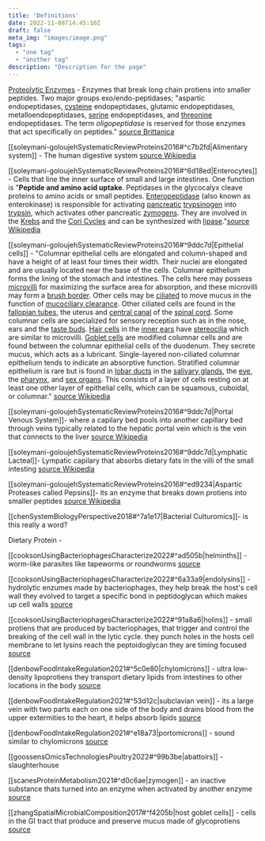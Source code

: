 ```yaml
---
title: 'Definitions'
date: 2022-11-08T14:45:10Z
draft: false
meta_img: "images/image.png"
tags:
  - "one tag"
  - "another tag"
description: "Description for the page"
---
```


[Proteolytic Enzymes](/citations/soleymani-goloujehSystematicReviewProteins2016#^57cee2) - Enzymes that break long chain protiens into smaller peptides. Two major groups exo/endo-peptidases; "aspartic endopeptidases, [cysteine](https://www.britannica.com/science/cysteine) endopeptidases, glutamic endopeptidases, metalloendopeptidases, [serine](https://www.britannica.com/science/serine) endopeptidases, and [threonine](https://www.britannica.com/science/threonine) endopeptidases. The term _oligopeptidase_ is reserved for those enzymes that act specifically on peptides." [source Brittanica](https://www.britannica.com/science/proteolytic-enzyme)

[[soleymani-goloujehSystematicReviewProteins2016#^c7b2fd|Alimentary system]] - The human digestive system [source Wikipedia](https://en.wikipedia.org/wiki/Human_digestive_system)

[[soleymani-goloujehSystematicReviewProteins2016#^6d18ed|Enterocytes]] - Cells that line the inner surface of small and large intestines. One function is "**Peptide and amino acid uptake**. Peptidases in the glycocalyx cleave proteins to amino acids or small peptides. [Enteropeptidase](https://en.wikipedia.org/wiki/Enteropeptidase "Enteropeptidase") (also known as enterokinase) is responsible for activating [pancreatic](https://en.wikipedia.org/wiki/Pancreatic "Pancreatic") [trypsinogen](https://en.wikipedia.org/wiki/Trypsinogen "Trypsinogen") into [trypsin](https://en.wikipedia.org/wiki/Trypsin "Trypsin"), which activates other pancreatic [zymogens](https://en.wikipedia.org/wiki/Zymogens "Zymogens"). They are involved in the [Krebs](https://en.wikipedia.org/wiki/Krebs_cycle "Krebs cycle") and the [Cori Cycles](https://en.wikipedia.org/wiki/Cori_Cycle "Cori Cycle") and can be synthesized with [lipase](https://en.wikipedia.org/wiki/Lipase "Lipase")."[source Wikipedia](https://en.wikipedia.org/wiki/Enterocyte)

[[soleymani-goloujehSystematicReviewProteins2016#^9ddc7d|Epithelial cells]] - "Columnar epithelial cells are elongated and column-shaped and have a height of at least four times their width. Their nuclei are elongated and are usually located near the base of the cells. Columnar epithelium forms the lining of the stomach and intestines. The cells here may possess [microvilli](https://en.wikipedia.org/wiki/Microvilli "Microvilli") for maximizing the surface area for absorption, and these microvilli may form a [brush border](https://en.wikipedia.org/wiki/Brush_border "Brush border"). Other cells may be [ciliated](https://en.wikipedia.org/wiki/Cilia "Cilia") to move mucus in the function of [mucociliary clearance](https://en.wikipedia.org/wiki/Mucociliary_clearance "Mucociliary clearance"). Other ciliated cells are found in the [fallopian tubes](https://en.wikipedia.org/wiki/Fallopian_tubes "Fallopian tubes"), the uterus and [central canal](https://en.wikipedia.org/wiki/Central_canal "Central canal") of the [spinal cord](https://en.wikipedia.org/wiki/Spinal_cord "Spinal cord"). Some columnar cells are specialized for sensory reception such as in the nose, ears and the [taste buds](https://en.wikipedia.org/wiki/Taste_bud "Taste bud"). [Hair cells](https://en.wikipedia.org/wiki/Hair_cell "Hair cell") in the [inner ears](https://en.wikipedia.org/wiki/Inner_ear "Inner ear") have [stereocilia](https://en.wikipedia.org/wiki/Stereocilia_(inner_ear) "Stereocilia (inner ear)") which are similar to microvilli. [Goblet cells](https://en.wikipedia.org/wiki/Goblet_cell "Goblet cell") are modified columnar cells and are found between the columnar epithelial cells of the duodenum. They secrete mucus, which acts as a lubricant. Single-layered non-ciliated columnar epithelium tends to indicate an absorptive function. Stratified columnar epithelium is rare but is found in [lobar ducts](https://en.wikipedia.org/wiki/Duct_(anatomy)#Duct_system "Duct (anatomy)") in the [salivary glands](https://en.wikipedia.org/wiki/Salivary_glands "Salivary glands"), the [eye](https://en.wikipedia.org/wiki/Eye "Eye"), the [pharynx](https://en.wikipedia.org/wiki/Pharynx "Pharynx"), and [sex organs](https://en.wikipedia.org/wiki/Sex_organs "Sex organs"). This consists of a layer of cells resting on at least one other layer of epithelial cells, which can be squamous, cuboidal, or columnar." [source Wikipedia](https://en.wikipedia.org/wiki/Epithelium)

[[soleymani-goloujehSystematicReviewProteins2016#^9ddc7d|Portal Venous System]]- where a capilary bed pools into another capillary bed through veins typically related to the hepatic portal vein which is the vein that connects to the liver [source Wikipedia](https://en.wikipedia.org/wiki/Portal_venous_system)

[[soleymani-goloujehSystematicReviewProteins2016#^9ddc7d|Lymphatic Lacteal]]- Lympatic capilary that absorbs dietary fats in the villi of the small intesting [source Wikipedia](https://en.wikipedia.org/wiki/Lacteal)

[[soleymani-goloujehSystematicReviewProteins2016#^ed9234|Aspartic Proteases called Pepsins]]- its an enzyme that breaks down protiens into smaller peptides [source Wikipedia](https://en.wikipedia.org/wiki/Pepsin)

[[chenSystemBiologyPerspective2018#^7a1e17|Bacterial Culturomics]]- is this really a word?

Dietary Protein - 

[[cooksonUsingBacteriophagesCharacterize2022#^ad505b|helminths]] - worm-like parasites like tapeworms or roundworms [source](https://www.ncbi.nlm.nih.gov/books/NBK8282/)

[[cooksonUsingBacteriophagesCharacterize2022#^6a33a9|endolysins]] - hydrolytic enzumes made by bacteriophages, they help break the host's cell wall they evolved to target a specific bond in peptidoglycan which makes up cell walls [source](https://en.wikipedia.org/wiki/Lysin)

[[cooksonUsingBacteriophagesCharacterize2022#^91a8a6|holins]] - small protiens that are produced by bacteriophages, that trigger and control the breaking of the cell wall in the lytic cycle. they punch holes in the hosts cell membrane to let lysins reach the peptoidoglycan they are timing focused [source](https://en.wikipedia.org/wiki/Holin)

[[denbowFoodIntakeRegulation2021#^5c0e80|chylomicrons]] - ultra low-density lipoprotiens they transport dietary lipids from intestines to other locations in the body [source](https://en.wikipedia.org/wiki/Chylomicron)

[[denbowFoodIntakeRegulation2021#^53d12c|subclavian vein]] - its a large vein with two parts each on one side of the body and drains blood from the upper extermities to the heart, it helps absorb lipids [source](https://en.wikipedia.org/wiki/Subclavian_vein)

[[denbowFoodIntakeRegulation2021#^e18a73|portomicrons]] - sound similar to chylomicrons [source](https://www.researchgate.net/publication/250130979_Characterization_of_Chicken_Portomicron_Remnant_and_Very_Low_Density_Lipoprotein_Remnant)

[[goossensOmicsTechnologiesPoultry2022#^99b3be|abattoirs]] - slaughterhouse 

[[scanesProteinMetabolism2021#^d0c6ae|zymogen]] - an inactive substance thats turned into an enzyme when activated by another enzyme [source](https://www.google.com/search?client=firefox-b-1-d&q=zymogen)

[[zhangSpatialMicrobialComposition2017#^f4205b|host goblet cells]] - cells in the GI tract that produce and preserve mucus made of glycoprotiens [source](https://www.ncbi.nlm.nih.gov/pmc/articles/PMC4235714/)